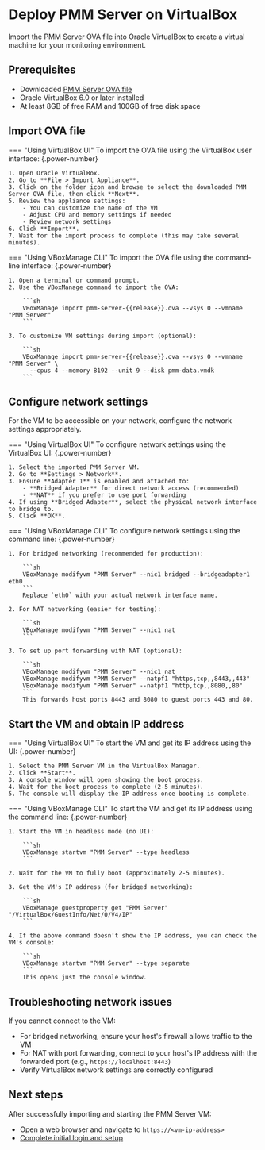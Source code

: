 # Deploy PMM Server on VirtualBox

Import the PMM Server OVA file into Oracle VirtualBox to create a virtual machine for your monitoring environment.

## Prerequisites

- Downloaded [PMM Server OVA file](download_ova.md)
- Oracle VirtualBox 6.0 or later installed
- At least 8GB of free RAM and 100GB of free disk space

## Import OVA file

=== "Using VirtualBox UI"
    To import the OVA file using the VirtualBox user interface:
    {.power-number}

    1. Open Oracle VirtualBox.
    2. Go to **File > Import Appliance**.
    3. Click on the folder icon and browse to select the downloaded PMM Server OVA file, then click **Next**.
    5. Review the appliance settings:
        - You can customize the name of the VM
        - Adjust CPU and memory settings if needed
        - Review network settings
    6. Click **Import**.
    7. Wait for the import process to complete (this may take several minutes).

=== "Using VBoxManage CLI"
    To import the OVA file using the command-line interface:
    {.power-number}

    1. Open a terminal or command prompt.
    2. Use the VBoxManage command to import the OVA:

        ```sh
        VBoxManage import pmm-server-{{release}}.ova --vsys 0 --vmname "PMM Server"
        ```

    3. To customize VM settings during import (optional):

        ```sh
        VBoxManage import pmm-server-{{release}}.ova --vsys 0 --vmname "PMM Server" \
          --cpus 4 --memory 8192 --unit 9 --disk pmm-data.vmdk
        ```

## Configure network settings

For the VM to be accessible on your network, configure the network settings appropriately.

=== "Using VirtualBox UI"
    To configure network settings using the VirtualBox UI:
    {.power-number}

    1. Select the imported PMM Server VM.
    2. Go to **Settings > Network**.
    3. Ensure **Adapter 1** is enabled and attached to:
        - **Bridged Adapter** for direct network access (recommended)
        - **NAT** if you prefer to use port forwarding
    4. If using **Bridged Adapter**, select the physical network interface to bridge to.
    5. Click **OK**.

=== "Using VBoxManage CLI"
    To configure network settings using the command line:
    {.power-number}

    1. For bridged networking (recommended for production):

        ```sh
        VBoxManage modifyvm "PMM Server" --nic1 bridged --bridgeadapter1 eth0
        ```
        Replace `eth0` with your actual network interface name.

    2. For NAT networking (easier for testing):

        ```sh
        VBoxManage modifyvm "PMM Server" --nic1 nat
        ```

    3. To set up port forwarding with NAT (optional):

        ```sh
        VBoxManage modifyvm "PMM Server" --nic1 nat
        VBoxManage modifyvm "PMM Server" --natpf1 "https,tcp,,8443,,443"
        VBoxManage modifyvm "PMM Server" --natpf1 "http,tcp,,8080,,80"
        ```
        This forwards host ports 8443 and 8080 to guest ports 443 and 80.

## Start the VM and obtain IP address

=== "Using VirtualBox UI"
    To start the VM and get its IP address using the UI:
    {.power-number}

    1. Select the PMM Server VM in the VirtualBox Manager.
    2. Click **Start**.
    3. A console window will open showing the boot process.
    4. Wait for the boot process to complete (2-5 minutes).
    5. The console will display the IP address once booting is complete.

=== "Using VBoxManage CLI"
    To start the VM and get its IP address using the command line:
    {.power-number}

    1. Start the VM in headless mode (no UI):

        ```sh
        VBoxManage startvm "PMM Server" --type headless
        ```

    2. Wait for the VM to fully boot (approximately 2-5 minutes).

    3. Get the VM's IP address (for bridged networking):

        ```sh
        VBoxManage guestproperty get "PMM Server" "/VirtualBox/GuestInfo/Net/0/V4/IP"
        ```

    4. If the above command doesn't show the IP address, you can check the VM's console:

        ```sh
        VBoxManage startvm "PMM Server" --type separate
        ```
        This opens just the console window.


## Troubleshooting network issues
If you cannot connect to the VM:
    
- For bridged networking, ensure your host's firewall allows traffic to the VM
- For NAT with port forwarding, connect to your host's IP address with the forwarded port (e.g., `https://localhost:8443`)
- Verify VirtualBox network settings are correctly configured

## Next steps

After successfully importing and starting the PMM Server VM:

- Open a web browser and navigate to `https://<vm-ip-address>`
- [Complete initial login and setup](login_UI.md)